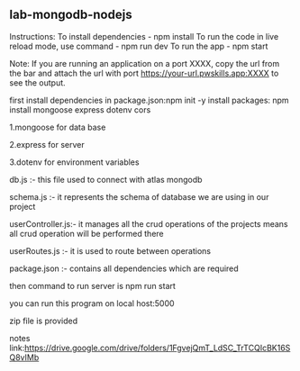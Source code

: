 ## lab-mongodb-nodejs
Instructions: To install dependencies - npm install To run the code in live reload mode, use command - npm run dev To run the app - npm start

Note: If you are running an application on a port XXXX, copy the url from the bar and attach the url with port https://your-url.pwskills.app:XXXX to see the output.


first install dependencies in package.json:npm init -y
install packages: npm install mongoose express dotenv cors

1.mongoose for data base

2.express for server

3.dotenv for environment variables


db.js :- this file used to  connect with atlas mongodb

schema.js :- it represents the schema of database we are using in our project

userController.js:- it manages all the crud operations of the projects means all crud operation will be performed there

userRoutes.js :- it is used to route between operations

package.json :- contains all dependencies which are required

then command to run server is npm run start

you can run this program on local host:5000

zip file is provided

notes link:https://drive.google.com/drive/folders/1FgvejQmT_LdSC_TrTCQIcBK16SQ8vIMb
